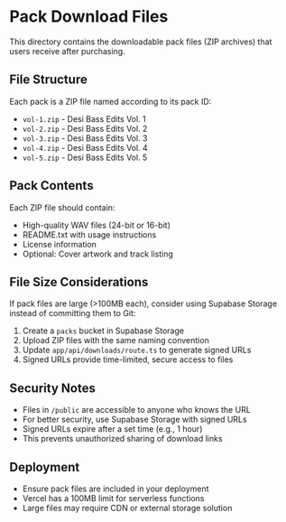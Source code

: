 # Pack Download Files

This directory contains the downloadable pack files (ZIP archives) that users receive after purchasing.

## File Structure

Each pack is a ZIP file named according to its pack ID:
- `vol-1.zip` - Desi Bass Edits Vol. 1
- `vol-2.zip` - Desi Bass Edits Vol. 2
- `vol-3.zip` - Desi Bass Edits Vol. 3
- `vol-4.zip` - Desi Bass Edits Vol. 4
- `vol-5.zip` - Desi Bass Edits Vol. 5

## Pack Contents

Each ZIP file should contain:
- High-quality WAV files (24-bit or 16-bit)
- README.txt with usage instructions
- License information
- Optional: Cover artwork and track listing

## File Size Considerations

If pack files are large (>100MB each), consider using Supabase Storage instead of committing them to Git:

1. Create a `packs` bucket in Supabase Storage
2. Upload ZIP files with the same naming convention
3. Update `app/api/downloads/route.ts` to generate signed URLs
4. Signed URLs provide time-limited, secure access to files

## Security Notes

- Files in `/public` are accessible to anyone who knows the URL
- For better security, use Supabase Storage with signed URLs
- Signed URLs expire after a set time (e.g., 1 hour)
- This prevents unauthorized sharing of download links

## Deployment

- Ensure pack files are included in your deployment
- Vercel has a 100MB limit for serverless functions
- Large files may require CDN or external storage solution
